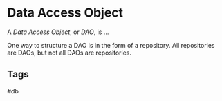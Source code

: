 # Data Access Object

A *Data Access Object*, or *DAO*, is ...

One way to structure a DAO is in the form of a repository. All repositories are DAOs, but not all DAOs are repositories. 

## Tags
#db
